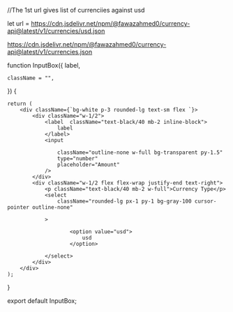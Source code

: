 //The 1st url gives list of currenciies against usd

let url = https://cdn.jsdelivr.net/npm/@fawazahmed0/currency-api@latest/v1/currencies/usd.json




https://cdn.jsdelivr.net/npm/@fawazahmed0/currency-api@latest/v1/currencies.json



function InputBox({
    label,
    
    className = "",
}) {
   

    return (
        <div className={`bg-white p-3 rounded-lg text-sm flex `}>
            <div className="w-1/2">
                <label  className="text-black/40 mb-2 inline-block">
                    label
                </label>
                <input
                    
                    className="outline-none w-full bg-transparent py-1.5"
                    type="number"
                    placeholder="Amount"
                />
            </div>
            <div className="w-1/2 flex flex-wrap justify-end text-right">
                <p className="text-black/40 mb-2 w-full">Currency Type</p>
                <select
                    className="rounded-lg px-1 py-1 bg-gray-100 cursor-pointer outline-none"
                    
                >
                    
                        <option value="usd">
                            usd
                        </option>
                
                </select>
            </div>
        </div>
    );
}

export default InputBox;

